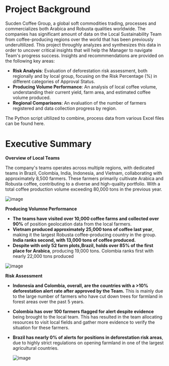 # Project Background
Sucden Coffee Group, a global soft commodities trading, processes and commercializes both Arabica and Robusta qualities worldwide.
The companies has significant amount of data on the Local Sustainability Team from coffee-producing regions over the world that has been previously underultilized. This project throughly analyzes and synthesizes this data in order to uncover critical insights that will help the Manager to navigate Team's progress success.
Insights and recommmendations are provided on the following key areas:
* **Risk Analysis**: Evaluation of deforestation risk assessment, both regionally and by local group, focusing on the Risk Percentage (%) in different categories of Approval Status.
* **Producing Volume Performance**: An analysis of local coffee volume, understanding their current yield, farm area, and estimated coffee volume produced.
* **Regional Comparisons**: An evaluation of the number of farmers registered and data collection progress by region.

The Python script ultilized to combine, process data from various Excel files can be found here.

# Executive Summary
**Overview of Local Teams**

The company's teams operates across multiple regions, with dedicated teams in Brazil, Colombia, India, Indonesia, and Vietnam, collaborating with approximately 8,500 farmers. These farmers primarily cultivate Arabica and Robusta coffee, contributing to a diverse and high-quality portfolio. With a total coffee production volume exceeding 80,000 tons in the previous year. 

![image](https://github.com/user-attachments/assets/1994b04c-ebaf-49e3-812a-2e51d1b6c8e0)

**Producing Volumne Performance**

* **The teams have visited over 10,000 coffee farms and collected over 90%** of position geolocation data from the local farmers.
* **Vietnam produced approximately 25,000 tons of coffee last year**, making it the largest Robusta coffee-producing country in the group. **India ranks second, with 13,000 tons of coffee produced.**
* **Despite with only 52 farm plots,Brazil, holds over 85% of the first place for Arabica**, producing 19,000 tons. Colombia ranks first with nearly 22,000 tons produced

![image](https://github.com/user-attachments/assets/0284301f-016b-47b3-9b64-a3ed5080909d)

**Risk Assessment**

* **Indonesia and Colombia, overall, are the countries with a >10% deforestation alert rate after approved by the Team.** This is mainly due to the large number of farmers who have cut down trees for farmland in forest areas over the past 5 years.
* **Colombia has over 100 farmers flagged for alert despite evidence** being brought to the local team. This has resulted in the team allocating resources to visit local fields and gather more evidence to verify the situation for these farmers.
* **Brazil has nearly 0% of alerts for positions in deforestation risk areas**, due to highly strict regulations on opening farmland in one of the largest agricultural countries.

  ![image](https://github.com/user-attachments/assets/1d35ec3e-f99d-459e-848c-4f9397f9fa7a)





